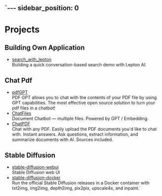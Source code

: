`---
sidebar_position: 0
---

# Projects

## Building Own Application

- [search_with_lepton](https://github.com/leptonai/search_with_lepton)
  <br/>Building a quick conversation-based search demo with Lepton AI.

## Chat Pdf

- [pdfGPT](https://github.com/bhaskatripathi/pdfGPT)
  <br/>PDF GPT allows you to chat with the contents of your PDF file by using GPT capabilities. The most effective open
  source solution to turn your pdf files in a chatbot!
- [ChatFiles](https://github.com/guangzhengli/ChatFiles)
  <br/>Document Chatbot — multiple files. Powered by GPT / Embedding.
- [ChatPDF](https://github.com/Anil-matcha/ChatPDF)
  <br/>Chat with any PDF. Easily upload the PDF documents you'd like to chat with. Instant answers. Ask questions,
  extract information, and summarize documents with AI. Sources included.

## Stable Diffusion

- [stable-diffusion-webui](https://github.com/AUTOMATIC1111/stable-diffusion-webui)
  <br/>Stable Diffusion web UI
- [stable-diffusion-docker](https://github.com/fboulnois/stable-diffusion-docker)
  <br/>Run the official Stable Diffusion releases in a Docker container with txt2img, img2img, depth2img, pix2pix,
  upscale4x, and inpaint.`